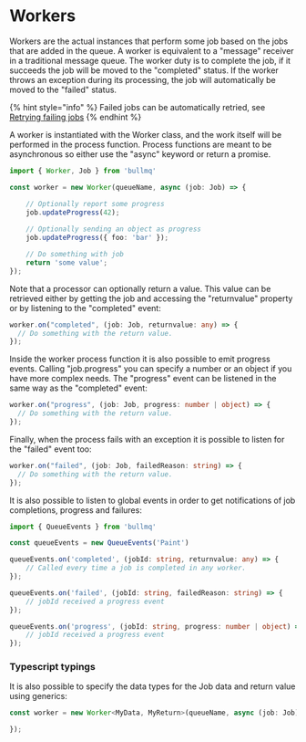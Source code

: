 # Workers

Workers are the actual instances that perform some job based on the jobs that are added in the queue. A worker is equivalent to a "message" receiver in a traditional message queue. The worker duty is to complete the job, if it succeeds the job will be moved to the "completed" status. If the worker throws an exception during its processing, the job will automatically be moved to the "failed" status.

{% hint style="info" %}
Failed jobs can be automatically retried, see [Retrying failing jobs](../retrying-failing-jobs.md)
{% endhint %}

A worker is instantiated with the Worker class, and the work itself will be performed in the process function. Process functions are meant to be asynchronous so either use the "async" keyword or return a promise.

```typescript
import { Worker, Job } from 'bullmq'

const worker = new Worker(queueName, async (job: Job) => {

    // Optionally report some progress
    job.updateProgress(42);
    
    // Optionally sending an object as progress
    job.updateProgress({ foo: 'bar' });

    // Do something with job
    return 'some value';
});
```

Note that a processor can optionally return a value. This value can be retrieved either by getting the job and accessing the "returnvalue" property or by listening to the "completed" event:

```typescript
worker.on("completed", (job: Job, returnvalue: any) => {
  // Do something with the return value.
});
```

Inside the worker process function it is also possible to emit progress events. Calling "job.progress" you can specify a number or an object if you have more complex needs. The "progress" event can be listened in the same way as the "completed" event:

```typescript
worker.on("progress", (job: Job, progress: number | object) => {
  // Do something with the return value.
});
```

Finally, when the process fails with an exception it is possible to listen for the "failed" event too:

```typescript
worker.on("failed", (job: Job, failedReason: string) => {
  // Do something with the return value.
});
```

It is also possible to listen to global events in order to get notifications of job completions, progress and failures:

```typescript
import { QueueEvents } from 'bullmq'

const queueEvents = new QueueEvents('Paint')

queueEvents.on('completed', (jobId: string, returnvalue: any) => {
    // Called every time a job is completed in any worker.
});

queueEvents.on('failed', (jobId: string, failedReason: string) => {
    // jobId received a progress event
});

queueEvents.on('progress', (jobId: string, progress: number | object) => {
    // jobId received a progress event
});
```

### Typescript typings

It is also possible to specify the data types for the Job data and return value using generics:

```typescript
const worker = new Worker<MyData, MyReturn>(queueName, async (job: Job) => {

});
```

